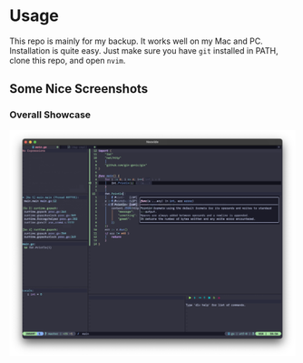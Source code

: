 # Usage

This repo is mainly for my backup. It works well on my Mac and PC. Installation is quite easy. Just make sure you have `git` installed in PATH, clone this repo, and open `nvim`. 

## Some Nice Screenshots

### Overall Showcase
![](./assets/showcase.webp)
